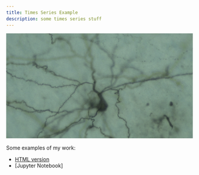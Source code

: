 ```yaml
---
title: Times Series Example
description: some times series stuff
---
```


![picture](/IMG00195.JPG)

Some examples of my work:
- [HTML version](filename.html)
- [Jupyter Notebook]
